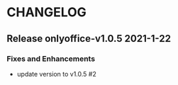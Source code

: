 # CHANGELOG

## Release onlyoffice-v1.0.5  2021-1-22
### Fixes and Enhancements
- update version to v1.0.5 #2
